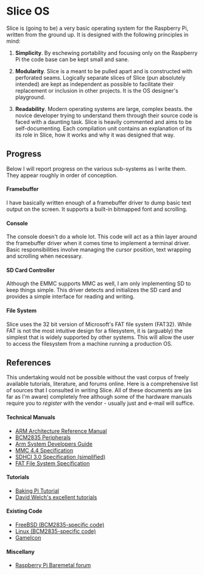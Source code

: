 # Slice OS
Slice is (going to be) a very basic operating system for the Raspberry Pi, written from the ground up. It is designed with the following principles in mind:

1. **Simplicity**. By eschewing portability and focusing only on the Raspberry Pi the code base can be kept small and sane.

2. **Modularity**. Slice is a meant to be pulled apart and is constructed with perforated seams. Logically separate slices of Slice (pun absolutely intended) are kept as independent as possible to facilitate their replacement or inclusion in other projects. It is the OS designer's playground.

3. **Readability**. Modern operating systems are large, complex beasts. 
the novice developer trying to understand them through their source code is faced with a daunting task. Slice is heavily commented and aims to be self-documenting. Each compilation unit contains an explanation of its its role in Slice, how it works and why it was designed that way.

## Progress
Below I will report progress on the various sub-systems as I write them. They appear roughly in order of conception.

#### Framebuffer
I have basically written enough of a framebuffer driver to dump basic text output on the screen. It supports a built-in bitmapped font and scrolling.

#### Console
The console doesn't do a whole lot. This code will act as a thin layer around the framebuffer driver when it comes time to implement a terminal driver. Basic responsibilities involve managing the cursor position, text wrapping and scrolling when necessary.

#### SD Card Controller
Although the EMMC supports MMC as well, I am only implementing SD to keep things simple. This driver detects and initializes the SD card and provides a simple interface for reading and writing.

#### File System
Slice uses the 32 bit version of Microsoft's FAT file system (FAT32). While FAT is not the most intuitive design for a filesystem, it is (arguably) the simplest that is widely supported by other systems. This will allow the user to access the filesystem from a machine running a production OS.

## References
This undertaking would not be possible without the vast corpus of freely available tutorials, literature, and forums online. Here is a
comprehensive list of sources that I consulted in writing Slice. All of these documents are (as far as I'm aware) completely free although
some of the hardware manuals require you to _register_ with the vendor - usually just and e-mail will suffice.

#### Technical Manuals
* [ARM Architecture Reference Manual](http://infocenter.arm.com/help/topic/com.arm.doc.ddi0301h/DDI0301H_arm1176jzfs_r0p7_trm.pdf)
* [BCM2835 Peripherals](https://www.cl.cam.ac.uk/projects/raspberrypi/tutorials/os/downloads/SoC-Peripherals.pdf)
* [Arm System Developers Guide](http://www.amazon.com/ARM-System-Developers-Guide-Architecture/dp/1558608745)
* [MMC 4.4 Specification](http://www.jedec.org/standards-documents/docs/jesd-84-a44)
* [SDHCI 3.0 Specification (simplified)]()
* [FAT File System Specification](https://staff.washington.edu/dittrich/misc/fatgen103.pdf)

#### Tutorials
* [Baking Pi Tutorial](https://www.cl.cam.ac.uk/projects/raspberrypi/tutorials/os/)
* [David Welch's excellent tutorials](https://github.com/dwelch67/raspberrypi)

#### Existing Code
* [FreeBSD (BCM2835-specific code)](https://github.com/freebsd/freebsd/tree/master/sys/arm/broadcom/bcm2835)
* [Linux (BCM2835-specific code)](https://github.com/raspberrypi/linux/tree/rpi-3.10.y/arch/arm/mach-bcm2708)
* [GameIcon](https://github.com/XainFaith/Gameicon)

#### Miscellany
* [Raspberry Pi Baremetal forum](http://www.raspberrypi.org/forum/viewforum.php?f=72)
